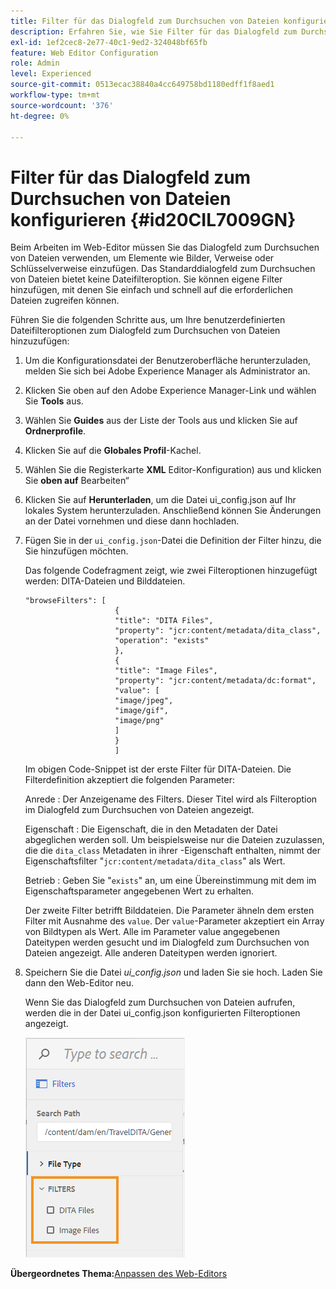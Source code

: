 ```yaml
---
title: Filter für das Dialogfeld zum Durchsuchen von Dateien konfigurieren
description: Erfahren Sie, wie Sie Filter für das Dialogfeld zum Durchsuchen von Dateien konfigurieren
exl-id: 1ef2cec8-2e77-40c1-9ed2-324048bf65fb
feature: Web Editor Configuration
role: Admin
level: Experienced
source-git-commit: 0513ecac38840a4cc649758bd1180edff1f8aed1
workflow-type: tm+mt
source-wordcount: '376'
ht-degree: 0%

---
```


# Filter für das Dialogfeld zum Durchsuchen von Dateien konfigurieren {#id20CIL7009GN}

Beim Arbeiten im Web-Editor müssen Sie das Dialogfeld zum Durchsuchen von Dateien verwenden, um Elemente wie Bilder, Verweise oder Schlüsselverweise einzufügen. Das Standarddialogfeld zum Durchsuchen von Dateien bietet keine Dateifilteroption. Sie können eigene Filter hinzufügen, mit denen Sie einfach und schnell auf die erforderlichen Dateien zugreifen können.

Führen Sie die folgenden Schritte aus, um Ihre benutzerdefinierten Dateifilteroptionen zum Dialogfeld zum Durchsuchen von Dateien hinzuzufügen:

1. Um die Konfigurationsdatei der Benutzeroberfläche herunterzuladen, melden Sie sich bei Adobe Experience Manager als Administrator an.

1. Klicken Sie oben auf den Adobe Experience Manager-Link und wählen Sie **Tools** aus.
1. Wählen Sie **Guides** aus der Liste der Tools aus und klicken Sie auf **Ordnerprofile**.
1. Klicken Sie auf die **Globales Profil**-Kachel.
1. Wählen Sie die Registerkarte **XML** Editor-Konfiguration) aus und klicken Sie **oben auf** Bearbeiten“
1. Klicken Sie auf **Herunterladen**, um die Datei ui\_config.json auf Ihr lokales System herunterzuladen. Anschließend können Sie Änderungen an der Datei vornehmen und diese dann hochladen.
1. Fügen Sie in der `ui_config.json`-Datei die Definition der Filter hinzu, die Sie hinzufügen möchten.

   Das folgende Codefragment zeigt, wie zwei Filteroptionen hinzugefügt werden: DITA-Dateien und Bilddateien.

   ```
   "browseFilters": [
                       {
                       "title": "DITA Files",
                       "property": "jcr:content/metadata/dita_class",
                       "operation": "exists"
                       },
                       {
                       "title": "Image Files",
                       "property": "jcr:content/metadata/dc:format",
                       "value": [
                       "image/jpeg",
                       "image/gif",
                       "image/png"
                       ]
                       }
                       ]
   ```

   Im obigen Code-Snippet ist der erste Filter für DITA-Dateien. Die Filterdefinition akzeptiert die folgenden Parameter:

   Anrede
:   Der Anzeigename des Filters. Dieser Titel wird als Filteroption im Dialogfeld zum Durchsuchen von Dateien angezeigt.

   Eigenschaft
:   Die Eigenschaft, die in den Metadaten der Datei abgeglichen werden soll. Um beispielsweise nur die Dateien zuzulassen, die die `dita_class` Metadaten in ihrer -Eigenschaft enthalten, nimmt der Eigenschaftsfilter &quot;`jcr:content/metadata/dita_class`&quot; als Wert.

   Betrieb
:   Geben Sie &quot;`exists`&quot; an, um eine Übereinstimmung mit dem im Eigenschaftsparameter angegebenen Wert zu erhalten.

   Der zweite Filter betrifft Bilddateien. Die Parameter ähneln dem ersten Filter mit Ausnahme des `value`. Der `value`-Parameter akzeptiert ein Array von Bildtypen als Wert. Alle im Parameter value angegebenen Dateitypen werden gesucht und im Dialogfeld zum Durchsuchen von Dateien angezeigt. Alle anderen Dateitypen werden ignoriert.

1. Speichern Sie die Datei *ui\_config.json* und laden Sie sie hoch. Laden Sie dann den Web-Editor neu.

   Wenn Sie das Dialogfeld zum Durchsuchen von Dateien aufrufen, werden die in der Datei ui\_config.json konfigurierten Filteroptionen angezeigt.

   ![](assets/file-browse-custom-filters.png)


**Übergeordnetes Thema:**&#x200B;[ Anpassen des Web-Editors](conf-web-editor.md)
